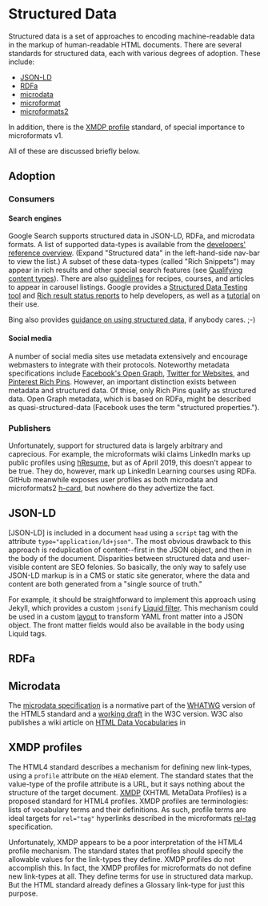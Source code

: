 ---
---
# Structured Data

Structured data is a set of approaches to encoding machine-readable data in the markup of human-readable HTML documents. There are several standards for structured data, each with various degrees of adoption. These include:

- [JSON-LD](#json-ld)
- [RDFa](#rdfa)
- [microdata](#microdata)
- [microformat]()
- [microformats2](http://microformats.org/wiki/microformats2)

In addition, there is the [XMDP profile](#xmdp-profiles) standard, of special importance to microformats v1.

All of these are discussed briefly below.

## Adoption

### Consumers

#### Search engines

Google Search supports structured data in JSON-LD, RDFa, and microdata formats. A list of supported data-types is available from the [developers' reference overview](https://developers.google.com/search/reference/overview). (Expand "Structured data" in the left-hand-side nav-bar to view the list.) A subset of these data-types (called "Rich Snippets") may appear in rich results and other special search features (see [Qualifying content types](https://developers.google.com/search/docs/guides/mark-up-content#content_types)). There are also [guidelines](https://developers.google.com/search/docs/guides/mark-up-listings) for recipes, courses, and articles to appear in carousel listings. Google provides a [Structured Data Testing tool](https://search.google.com/structured-data/testing-tool) and [Rich result status reports](https://support.google.com/webmasters/answer/7552505) to help developers, as well as a [tutorial](https://codelabs.developers.google.com/codelabs/structured-data/index.html#0) on their use.

Bing also provides [guidance on using structured data](), if anybody cares. ;-)

#### Social media

A number of social media sites use metadata extensively and encourage webmasters to integrate with their protocols. Noteworthy metadata specifications include [Facebook's Open Graph](), [Twitter for Websites](https://developer.twitter.com/en/docs/twitter-for-websites/webpage-properties/overview), and [Pinterest Rich Pins](https://developers.pinterest.com/docs/rich-pins/overview/?). However, an important distinction exists between metadata and structured data. Of thise, only Rich Pins qualify as structured data. Open Graph metadata, which is based on RDFa, might be described as quasi-structured-data (Facebook uses the term "structured properties.").

### Publishers

Unfortunately, support for structured data is largely arbitrary and caprecious. For example, the microformats wiki claims LinkedIn marks up public profiles using [hResume](), but as of April 2019, this doesn't appear to be true. They do, however, mark up LinkedIn Learning courses using RDFa. GitHub meanwhile exposes user profiles as both microdata and microformats2 [h-card](http://microformats.org/wiki/h-card), but nowhere do they advertize the fact.

## JSON-LD

[JSON-LD] is included in a document `head` using a `script` tag with the attribute `type="application/ld+json"`. The most obvious drawback to this approach is reduplication of content--first in the JSON object, and then in the body of the document. Disparities between structured data and user-visible content are SEO felonies. So basically, the only way to safely use JSON-LD markup is in a CMS or static site generator, where the data and content are both generated from a "single source of truth."

For example, it should be straightforward to implement this approach using Jekyll, which provides a custom `jsonify` [Liquid filter](https://jekyllrb.com/docs/liquid/filters/). This mechanism could be used in a custom [layout](https://jekyllrb.com/docs/layouts/) to transform YAML front matter into a JSON object. The front matter fields would also be available in the body using Liquid tags.

## RDFa

## Microdata

The [microdata specification](https://html.spec.whatwg.org/multipage/microdata.html) is a normative part of the [WHATWG](https://whatwg.org/) version of the HTML5 standard and a [working draft](https://www.w3.org/TR/microdata/) in the W3C version. W3C also publishes a wiki article on [HTML Data Vocabularies](https://www.w3.org/wiki/HTML_Data_Vocabularies) in 

## XMDP profiles

The HTML4 standard describes a mechanism for defining new link-types, using a `profile` attribute on the `HEAD` element. The standard states that the value-type of the profile attribute is a URL, but it says nothing about the structure of the target document. [XMDP] (XHTML MetaData Profiles) is a proposed standard for HTML4 profiles. XMDP profiles are terminologies: lists of vocabulary terms and their definitions. As such, profile terms are  ideal targets for `rel="tag"` hyperlinks described in the microformats [rel-tag](http://microformats.org/wiki/rel-tag) specification.

Unfortunately, XMDP appears to be a poor interpretation of the HTML4 profile mechanism. The standard states that profiles should specify the allowable values for the link-types they define. XMDP profiles do not accomplish this. In fact, the XMDP profiles for microformats do not define new link-types at all. They define terms for use in structured data markup. But the HTML standard already defines a Glossary link-type for just this purpose.

[XMDP]: http://gmpg.org/xmdp/ "XML MetaData Profiles spec"
